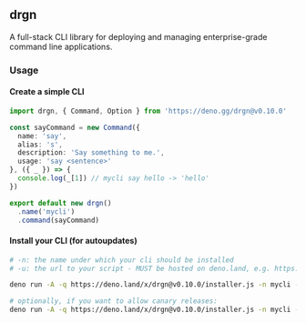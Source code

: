 ## drgn

A full-stack CLI library for deploying and managing enterprise-grade command line applications.

### Usage

#### Create a simple CLI

```ts
import drgn, { Command, Option } from 'https://deno.gg/drgn@v0.10.0'

const sayCommand = new Command({
  name: 'say',
  alias: 's',
  description: 'Say something to me.',
  usage: 'say <sentence>'
}, ({ _ }) => {
  console.log(_[1]) // mycli say hello -> 'hello'
})

export default new drgn()
  .name('mycli')
  .command(sayCommand)
```

#### Install your CLI (for autoupdates)

```bash
# -n: the name under which your cli should be installed
# -u: the url to your script - MUST be hosted on deno.land, e.g. https://deno.land/x/mycli/$version/cli/mod.ts

deno run -A -q https://deno.land/x/drgn@v0.10.0/installer.js -n mycli -u mycli@$version/cli/mod.ts

# optionally, if you want to allow canary releases:
deno run -A -q https://deno.land/x/drgn@v0.10.0/installer.js -n mycli -u mycli@$version/cli/mod.ts --canary
```
